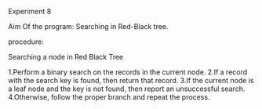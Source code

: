 Experiment  8


Aim Of the program: Searching in Red-Black tree.

procedure:


Searching a node in Red Black Tree

1.Perform a binary search on the records in the current node.
2.If a record with the search key is found, then return that record.
3.If the current node is a leaf node and the key is not found, then report an unsuccessful search.
4.Otherwise, follow the proper branch and repeat the process.

